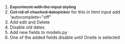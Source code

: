 1. ~~Experiment with the input styling~~
2. ~~Get rid of chached datepicker~~  for this in html input add 'autocomplete="off"
3. Add edit and Delete
4. Disable old dates
5. Add new fields to models.py
6. One of the added fields disable until Onsite is selected
